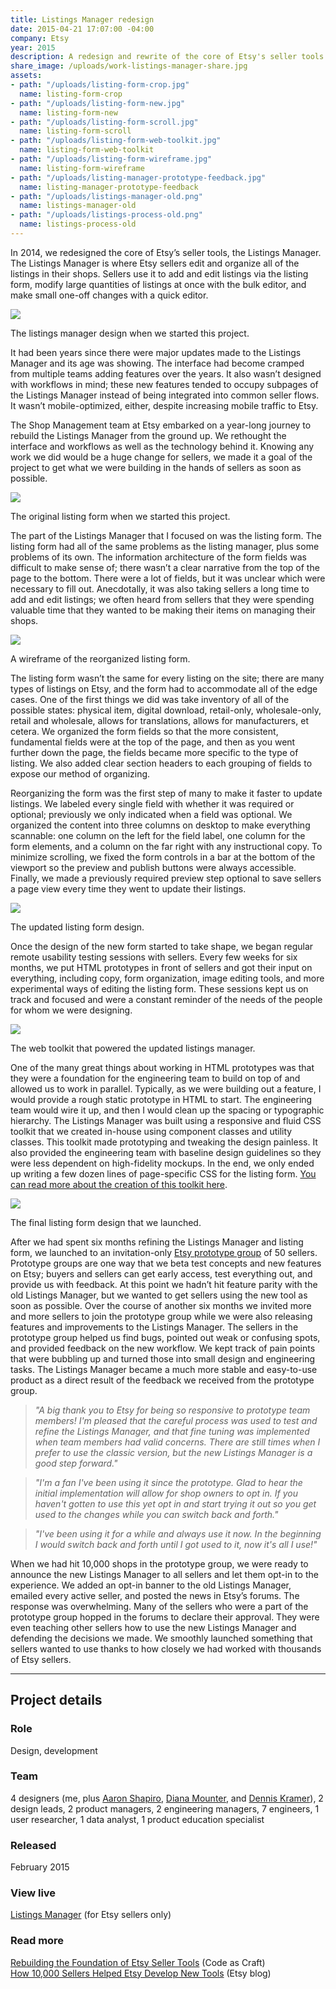 ```yaml
---
title: Listings Manager redesign
date: 2015-04-21 17:07:00 -04:00
company: Etsy
year: 2015
description: A redesign and rewrite of the core of Etsy's seller tools.
share_image: /uploads/work-listings-manager-share.jpg
assets:
- path: "/uploads/listing-form-crop.jpg"
  name: listing-form-crop
- path: "/uploads/listing-form-new.jpg"
  name: listing-form-new
- path: "/uploads/listing-form-scroll.jpg"
  name: listing-form-scroll
- path: "/uploads/listing-form-web-toolkit.jpg"
  name: listing-form-web-toolkit
- path: "/uploads/listing-form-wireframe.jpg"
  name: listing-form-wireframe
- path: "/uploads/listing-manager-prototype-feedback.jpg"
  name: listing-manager-prototype-feedback
- path: "/uploads/listings-manager-old.png"
  name: listings-manager-old
- path: "/uploads/listings-process-old.png"
  name: listings-process-old
---
```


In 2014, we redesigned the core of Etsy’s seller tools, the Listings Manager. The Listings Manager is where Etsy sellers edit and organize all of the listings in their shops. Sellers use it to add and edit listings via the listing form, modify large quantities of listings at once with the bulk editor, and make small one-off changes with a quick editor.

<div class="jh-text-cms__img jh-text-cms__img--full-width">
  <img src="/uploads/listings-manager-old.png">
  <p class="jh-text-cms__img__caption">The listings manager design when we started this project.</p>
</div>

It had been years since there were major updates made to the Listings Manager and its age was showing. The interface had become cramped from multiple teams adding features over the years. It also wasn’t designed with workflows in mind; these new features tended to occupy subpages of the Listings Manager instead of being integrated into common seller flows. It wasn’t mobile-optimized, either, despite increasing mobile traffic to Etsy.

The Shop Management team at Etsy embarked on a year-long journey to rebuild the Listings Manager from the ground up. We rethought the interface and workflows as well as the technology behind it. Knowing any work we did would be a huge change for sellers, we made it a goal of the project to get what we were building in the hands of sellers as soon as possible.

<div class="jh-text-cms__img jh-text-cms__img--full-width">
  <img src="/uploads/listings-process-old.png">
  <p class="jh-text-cms__img__caption">The original listing form when we started this project.</p>
</div>

The part of the Listings Manager that I focused on was the listing form. The listing form had all of the same problems as the listing manager, plus some problems of its own. The information architecture of the form fields was difficult to make sense of; there wasn’t a clear narrative from the top of the page to the bottom. There were a lot of fields, but it was unclear which were necessary to fill out. Anecdotally, it was also taking sellers a long time to add and edit listings; we often heard from sellers that they were spending valuable time that they wanted to be making their items on managing their shops.

<div class="jh-text-cms__img jh-text-cms__img--scrollable">
  <div class="jh-text-cms__img--scrollable__container">
    <img src="/uploads/listing-form-wireframe.jpg">
  </div>
  <p class="jh-text-cms__img__caption">A wireframe of the reorganized listing form.</p>
</div>

The listing form wasn’t the same for every listing on the site; there are many types of listings on Etsy, and the form had to accommodate all of the edge cases. One of the first things we did was take inventory of all of the possible states: physical item, digital download, retail-only, wholesale-only, retail and wholesale, allows for translations, allows for manufacturers, et cetera. We organized the form fields so that the more consistent, fundamental fields were at the top of the page, and then as you went further down the page, the fields became more specific to the type of listing. We also added clear section headers to each grouping of fields to expose our method of organizing.

Reorganizing the form was the first step of many to make it faster to update listings. We labeled every single field with whether it was required or optional; previously we only indicated when a field was optional. We organized the content into three columns on desktop to make everything scannable: one column on the left for the field label, one column for the form elements, and a column on the far right with any instructional copy. To minimize scrolling, we fixed the form controls in a bar at the bottom of the viewport so the preview and publish buttons were always accessible. Finally, we made a previously required preview step optional to save sellers a page view every time they went to update their listings.

<div class="jh-text-cms__img jh-text-cms__img--full-width">
  <img src="/uploads/listing-form-new.jpg">
  <p class="jh-text-cms__img__caption">The updated listing form design.</p>
</div>

Once the design of the new form started to take shape, we began regular remote usability testing sessions with sellers. Every few weeks for six months, we put HTML prototypes in front of sellers and got their input on everything, including copy, form organization, image editing tools, and more experimental ways of editing the listing form. These sessions kept us on track and focused and were a constant reminder of the needs of the people for whom we were designing.

<div class="jh-text-cms__img jh-text-cms__img--full-width">
  <img src="/uploads/listing-form-web-toolkit.jpg">
  <p class="jh-text-cms__img__caption">The web toolkit that powered the updated listings manager.</p>
</div>

One of the many great things about working in HTML prototypes was that they were a foundation for the engineering team to build on top of and allowed us to work in parallel. Typically, as we were building out a feature, I would provide a rough static prototype in HTML to start. The engineering team would wire it up, and then I would clean up the spacing or typographic hierarchy. The Listings Manager was built using a responsive and fluid CSS toolkit that we created in-house using component classes and utility classes. This toolkit made prototyping and tweaking the design painless. It also provided the engineering team with baseline design guidelines so they were less dependent on high-fidelity mockups. In the end, we only ended up writing a few dozen lines of page-specific CSS for the listing form. [You can read more about the creation of this toolkit here](../etsy-web-toolkit).

<div class="jh-text-cms__img jh-text-cms__img--scrollable">
  <div class="jh-text-cms__img--scrollable__container">
    <img src="/uploads/listing-form-scroll.jpg">
  </div>
  <p class="jh-text-cms__img__caption">The final listing form design that we launched.</p>
</div>

After we had spent six months refining the Listings Manager and listing form, we launched to an invitation-only [Etsy prototype group](https://www.etsy.com/prototypes) of 50 sellers. Prototype groups are one way that we beta test concepts and new features on Etsy; buyers and sellers can get early access, test everything out, and provide us with feedback. At this point we hadn’t hit feature parity with the old Listings Manager, but we wanted to get sellers using the new tool as soon as possible. Over the course of another six months we invited more and more sellers to join the prototype group while we were also releasing features and improvements to the Listings Manager. The sellers in the prototype group helped us find bugs, pointed out weak or confusing spots, and provided feedback on the new workflow. We kept track of pain points that were bubbling up and turned those into small design and engineering tasks. The Listings Manager became a much more stable and easy-to-use product as a direct result of the feedback we received from the prototype group.

> *"A big thank you to Etsy for being so responsive to prototype team members! I'm pleased that the careful process was used to test and refine the Listings Manager, and that fine tuning was implemented when team members had valid concerns. There are still times when I prefer to use the classic version, but the new Listings Manager is a good step forward."*

> *"I'm a fan I've been using it since the prototype. Glad to hear the initial implementation will allow for shop owners to opt in. If you haven't gotten to use this yet opt in and start trying it out so you get used to the changes while you can switch back and forth."*

> *"I've been using it for a while and always use it now. In the beginning I would switch back and forth until I got used to it, now it's all I use!"*


When we had hit 10,000 shops in the prototype group, we were ready to announce the new Listings Manager to all sellers and let them opt-in to the experience. We added an opt-in banner to the old Listings Manager, emailed every active seller, and posted the news in Etsy’s forums. The response was overwhelming.  Many of the sellers who were a part of the prototype group hopped in the forums to declare their approval. They were even teaching other sellers how to use the new Listings Manager and defending the decisions we made. We smoothly launched something that sellers wanted to use thanks to how closely we had worked with thousands of Etsy sellers.


---

## Project details

<div class="jh-text-cms__project-details">
  <div>
    <h3>Role</h3>
  </div>
  <div>
    <p>Design, development</p>
  </div>
  <div>
    <h3>Team</h3>
  </div>
  <div>
    <p>4 designers (me, plus <a href="http://aaron.mn">Aaron Shapiro</a>, <a href="https://broccolini.net">Diana Mounter</a>, and <a href="http://dennispkramer.com">Dennis Kramer</a>), 2 design leads, 2 product managers, 2 engineering managers, 7 engineers, 1 user researcher, 1 data analyst, 1 product education specialist</p>
  </div>
  <div>
    <h3>Released</h3>
  </div>
  <div>
    <p>February 2015</p>
  </div>
  <div>
    <h3>View live</h3>
  </div>
  <div>
    <p><a href="http://etsy.com/your/shops/me/tools/listings">Listings Manager</a> (for Etsy sellers only)</p>
  </div>
  <div>
    <h3>Read more</h3>
  </div>
  <div>
    <p><a href="https://codeascraft.com/2015/02/05/rebuilding-the-foundation-of-etsy-seller-tools/">Rebuilding the Foundation of Etsy Seller Tools</a> (Code as Craft)
  <br><a href="https://blog.etsy.com/news/2015/how-10000-sellers-helped-etsy-develop-new-tools/">How 10,000 Sellers Helped Etsy Develop New Tools</a> (Etsy blog)</p>
  </div>
</div>

